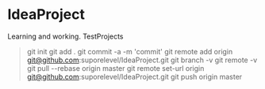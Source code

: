 # IdeaProject
Learning and working. TestProjects
>git init
>git add .
>git commit -a -m 'commit'
>git remote add origin git@github.com:suporelevel/IdeaProject.git
>git branch -v
>git remote -v
>git pull --rebase origin master
>git remote set-url origin git@github.com:suporelevel/IdeaProject.git
>git push origin master
